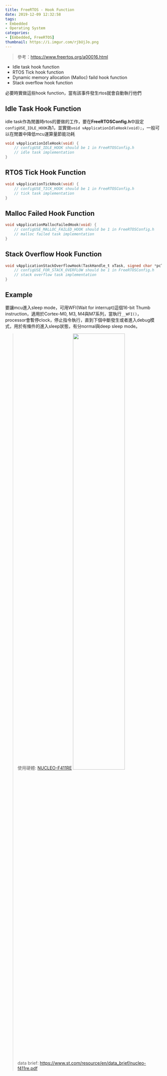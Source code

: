 ```yaml
---
title: FreeRTOS - Hook Function
date: 2019-12-09 12:32:58
tags:
- Embedded
- Operating System
categories:
- [Embedded, FreeRTOS]
thumbnail: https://i.imgur.com/rjbUjJo.png
---
```


> 參考：https://www.freertos.org/a00016.html


* Idle task hook function
* RTOS Tick hook function
* Dynamic memory allocation (Malloc) faild hook function 
* Stack overflow hook function

必要時實做這些hook function，當有該事件發生rtos就會自動執行他們


<!-- ![](https://i.imgur.com/1zP1mS3.png)
 -->
## Idle Task Hook Function

idle task作為閒置時rtos的要做的工作，要在**FreeRTOSConfig.h**中設定`configUSE_IDLE_HOOK`為1，並實做`void vApplicationIdleHook(void);`，一般可以在閒置中降低mcu運算量節能功耗
<!-- 
![](https://i.imgur.com/q9N4Icz.png) -->

<!-- more -->

```c
void vApplicationIdleHook(void) {
    // configUSE_IDLE_HOOK should be 1 in FreeRTOSConfig.h
    // idle task implementation 
}
```

## RTOS Tick Hook Function

```c
void vApplicationTickHook(void) {
    // configUSE_TICK_HOOK should be 1 in FreeRTOSConfig.h
    // tick task implementation 
}
```

## Malloc Failed Hook Function

```c
void vApplicationMallocFailedHook(void) {
    // configUSE_MALLOC_FAILED_HOOK should be 1 in FreeRTOSConfig.h
    // malloc failed task implementation 
}
```

## Stack Overflow Hook Function

```c
void vApplicationStackOverflowHook(TaskHandle_t xTask, signed char *pcTaskName) {
    // configUSE_FOR_STACK_OVERFLOW should be 1 in FreeRTOSConfig.h
    // stack overflow task implementation 
}
```

<!-- ![](https://i.imgur.com/lBOFnvt.png) -->



<!-- ![](https://i.imgur.com/qoee8Sl.png) -->




<!-- ![](https://i.imgur.com/I0XIfM4.png) -->



<!-- ![](https://i.imgur.com/W35Bupi.png) -->

<!-- * see project5 on Github
    * `FreeRTOSConfig.h`
        * `#define configUSE_IDLE_HOOK 1`
        * implement `vApplicationIdleHook()` -->

<!-- ![](https://i.imgur.com/3EPePCg.png)


![](https://i.imgur.com/KZlbLpj.png) -->



## Example 

要讓mcu進入sleep mode，可用WFI(Wait for interrupt)這個16-bit Thumb instruction，適用於Cortex-M0, M3, M4與M7系列，當執行`__WFI()`，processor會暫停clock，停止指令執行，直到下個中斷發生或者進入debug模式，用於有條件的進入sleep狀態，有分normal與deep sleep mode。

> 使用硬體: [NUCLEO-F411RE](https://www.st.com/en/evaluation-tools/nucleo-f411re.html)
> <img src="https://i.imgur.com/dSYfyEi.png" width="60%">
> data brief: https://www.st.com/resource/en/data_brief/nucleo-f411re.pdf

<script src="https://gist.github.com/syokujinau/2476d7f76a9f27769b8f83266a64e717.js"></script>